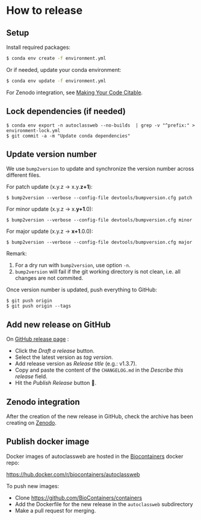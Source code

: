 # How to release

## Setup

Install required packages:
```bash
$ conda env create -f environment.yml
```

Or if needed, update your conda environment:
```bash
$ conda env update -f environment.yml
```

For Zenodo integration, see [Making Your Code Citable](https://guides.github.com/activities/citable-code/).

## Lock dependencies (if needed)

```
$ conda env export -n autoclassweb --no-builds  | grep -v "^prefix:" > environment-lock.yml
$ git commit -a -m "Update conda dependencies"
```

## Update version number

We use `bump2version` to update and synchronize the version number across different files.

For patch update (x.y.z → x.y.**z+1**):
```
$ bump2version --verbose --config-file devtools/bumpversion.cfg patch
```

For minor update (x.y.z → x.**y+1**.0):
```
$ bump2version --verbose --config-file devtools/bumpversion.cfg minor
```

For major update (x.y.z → **x+1**.0.0):
```
$ bump2version --verbose --config-file devtools/bumpversion.cfg major
```

Remark:

1. For a dry run with `bump2version`, use option `-n`.
2. `bump2version` will fail if the git working directory is not clean, i.e. all changes are not commited.

Once version number is updated, push everything to GitHub:
```
$ git push origin
$ git push origin --tags
```


## Add new release on GitHub

On [GitHub release page](https://github.com/pierrepo/autoclassweb/releases) :

- Click the *Draft a release* button.
- Select the latest version as *tag version*.
- Add release version as *Release title* (e.g.: v1.3.7).
- Copy and paste the content of the `CHANGELOG.md` in the *Describe this release* field.
- Hit the *Publish Release* button :rocket:.


## Zenodo integration

After the creation of the new release in GitHub, check the archive has been creating on [Zenodo](https://zenodo.org/deposit).


## Publish docker image 

Docker images of autoclassweb are hosted in the [Biocontainers](https://biocontainers.pro/) docker repo:

<https://hub.docker.com/r/biocontainers/autoclassweb>

To push new images:

-  Clone <https://github.com/BioContainers/containers>
-  Add the Dockerfile for the new release in the `autoclassweb` subdirectory
-  Make a pull request for merging.

